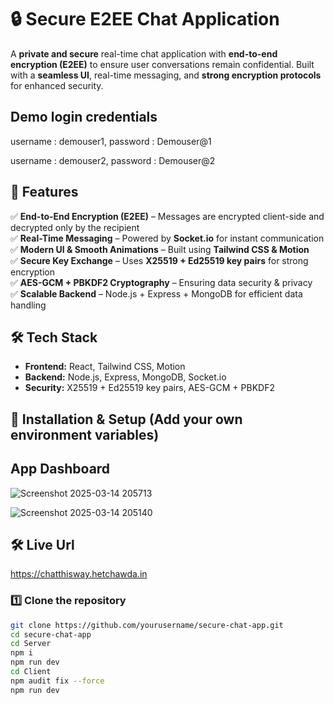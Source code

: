 # 🔒 Secure E2EE Chat Application  

A **private and secure** real-time chat application with **end-to-end encryption (E2EE)** to ensure user conversations remain confidential. Built with a **seamless UI**, real-time messaging, and **strong encryption protocols** for enhanced security.  

## Demo login credentials

username : demouser1, 
password : Demouser@1
 
username : demouser2, 
password : Demouser@2

## 🚀 Features  
✅ **End-to-End Encryption (E2EE)** – Messages are encrypted client-side and decrypted only by the recipient  
✅ **Real-Time Messaging** – Powered by **Socket.io** for instant communication  
✅ **Modern UI & Smooth Animations** – Built using **Tailwind CSS & Motion**  
✅ **Secure Key Exchange** – Uses **X25519 + Ed25519 key pairs** for strong encryption  
✅ **AES-GCM + PBKDF2 Cryptography** – Ensuring data security & privacy  
✅ **Scalable Backend** – Node.js + Express + MongoDB for efficient data handling  

## 🛠 Tech Stack  
- **Frontend:** React, Tailwind CSS, Motion  
- **Backend:** Node.js, Express, MongoDB, Socket.io  
- **Security:** X25519 + Ed25519 key pairs, AES-GCM + PBKDF2  

## 🔧 Installation & Setup (Add your own environment variables)  

## App Dashboard

![Screenshot 2025-03-14 205713](https://github.com/user-attachments/assets/76268757-de5a-4e4d-859f-1f8c1fe08edf)

![Screenshot 2025-03-14 205140](https://github.com/user-attachments/assets/c7f2fb9a-9601-4a17-9b1f-ff3c97b9439d)

## 🛠 Live Url

https://chatthisway.hetchawda.in

### 1️⃣ Clone the repository  
```sh
git clone https://github.com/yourusername/secure-chat-app.git
cd secure-chat-app
cd Server
npm i
npm run dev
cd Client
npm audit fix --force
npm run dev
